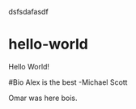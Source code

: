 dsfsdafasdf
# hello-world
Hello World!

#Bio
Alex is the best
-Michael Scott



Omar was here bois.
